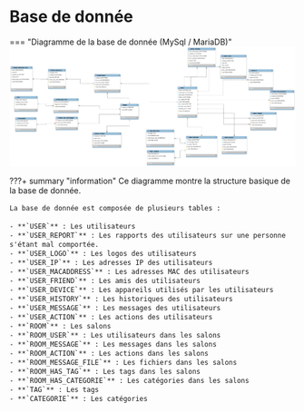 # Base de donnée

=== "Diagramme de la base de donnée (MySql / MariaDB)"
    [ ![](../../img/Database/database.png) ](../../img/Database/database.png)

???+ summary "information"
    Ce diagramme montre la structure basique de la base de donnée.

    La base de donnée est composée de plusieurs tables :

    - **`USER`** : Les utilisateurs
    - **`USER_REPORT`** : Les rapports des utilisateurs sur une personne s'étant mal comportée.
    - **`USER_LOGO`** : Les logos des utilisateurs
    - **`USER_IP`** : Les adresses IP des utilisateurs
    - **`USER_MACADDRESS`** : Les adresses MAC des utilisateurs
    - **`USER_FRIEND`** : Les amis des utilisateurs
    - **`USER_DEVICE`** : Les appareils utilisés par les utilisateurs
    - **`USER_HISTORY`** : Les historiques des utilisateurs
    - **`USER_MESSAGE`** : Les messages des utilisateurs
    - **`USER_ACTION`** : Les actions des utilisateurs
    - **`ROOM`** : Les salons
    - **`ROOM_USER`** : Les utilisateurs dans les salons
    - **`ROOM_MESSAGE`** : Les messages dans les salons
    - **`ROOM_ACTION`** : Les actions dans les salons
    - **`ROOM_MESSAGE_FILE`** : Les fichiers dans les salons
    - **`ROOM_HAS_TAG`** : Les tags dans les salons
    - **`ROOM_HAS_CATEGORIE`** : Les catégories dans les salons
    - **`TAG`** : Les tags
    - **`CATEGORIE`** : Les catégories
     

